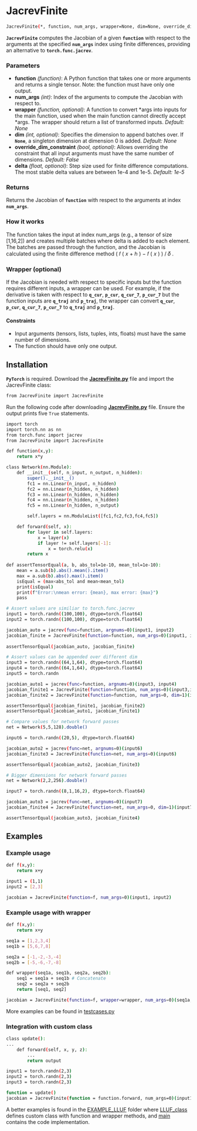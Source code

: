 # JacrevFinite
```bash
JacrevFinite(*, function, num_args, wrapper=None, dim=None, override_dim_constraint=False, delta=1e-5)(*args)
```
**`JacrevFinite`** computes the Jacobian of a given **`function`** with respect to the arguments at the specified **`num_args`** index using finite differences, providing an alternative to **`torch.func.jacrev`**.

### Parameters
- **function** *(function)*: A Python function that takes one or more arguments and returns a single tensor. Note: the function must have only one output.
- **num_args** *(int)*: Index of the arguments to compute the Jacobian with respect to.
- **wrapper** *(function, optional)*: A function to convert *args into inputs for the main function, used when the main function cannot directly accept *args. The wrapper should return a list of transformed inputs. *Default: None*
- **dim** *(int, optional)*: Specifies the dimension to append batches over. If **`None`**, a singleton dimension at dimension 0 is added. *Default: None*
- **override_dim_constraint** *(bool, optional)*: Allows overriding the constraint that all input arguments must have the same number of dimensions. *Default: False*
- **delta** *(float, optionol)*: Step size used for finite difference computations. The most stable delta values are between 1e-4 and 1e-5. *Default: 1e-5*
  
### Returns
Returns the Jacobian of **`function`** with respect to the arguments at index **`num_args`**.
  
### How it works  
The function takes the input at index num_args (e.g., a tensor of size [1,16,2]) and creates multiple batches where delta is added to each element. The batches are passed through the function, and the Jacobian is calculated using the finite difference method 
(
𝑓
(
𝑥
+
ℎ
)
−
𝑓
(
𝑥
)
)
/
𝛿
.

### Wrapper (optional)
If the Jacobian is needed with respect to specific inputs but the function requires different inputs, a wrapper can be used. For example, if the derivative is taken with respect to **`q_cur`**, **`p_cur`**, **`q_cur_7`**, **`p_cur_7`** but the function inputs are **`q_traj`** and **`p_traj`**, the wrapper can convert **`q_cur`**, **`p_cur`**, **`q_cur_7`**, **`p_cur_7`** to **`q_traj`** and **`p_traj`**.
#### Constraints
- Input arguments (tensors, lists, tuples, ints, floats) must have the same number of dimensions.
- The function should have only one output.

## Installation
**`PyTorch`** is required.
Download the [**JacrevFinite.py**](https://github.com/schrodingerslemur/jacrev_finite/blob/main/JacrevFinite.py) file and import the JacrevFinite class:
```bash
from JacrevFinite import JacrevFinite
```
Run the following code after downloading [**JacrevFinite.py**](https://github.com/schrodingerslemur/jacrev_finite/blob/main/JacrevFinite.py) file. Ensure the output prints five `True` statements.

```bash
import torch
import torch.nn as nn
from torch.func import jacrev
from JacrevFinite import JacrevFinite

def function(x,y):
    return x*y

class Network(nn.Module):
    def __init__(self, n_input, n_output, n_hidden):
        super().__init__()
        fc1 = nn.Linear(n_input, n_hidden)
        fc2 = nn.Linear(n_hidden, n_hidden)
        fc3 = nn.Linear(n_hidden, n_hidden)
        fc4 = nn.Linear(n_hidden, n_hidden)
        fc5 = nn.Linear(n_hidden, n_output)

        self.layers = nn.ModuleList([fc1,fc2,fc3,fc4,fc5])

    def forward(self, x):
        for layer in self.layers:
            x = layer(x)
            if layer != self.layers[-1]:
                x = torch.relu(x)
        return x 
    
def assertTensorEqual(a, b, abs_tol=1e-10, mean_tol=1e-10):
    mean = a.sub(b).abs().mean().item()
    max = a.sub(b).abs().max().item()
    isEqual = (max<abs_tol and mean<mean_tol)
    print(isEqual)
    print(f"Error:\nmean error: {mean}, max error: {max}")
    pass

# Assert values are similiar to torch.func.jacrev
input1 = torch.randn((100,100), dtype=torch.float64)
input2 = torch.randn((100,100), dtype=torch.float64)

jacobian_auto = jacrev(func=function, argnums=0)(input1, input2)
jacobian_finite = JacrevFinite(function=function, num_args=0)(input1, input2)
    
assertTensorEqual(jacobian_auto, jacobian_finite)

# Assert values can be appended over different dim
input3 = torch.randn((64,1,64), dtype=torch.float64)
input4 = torch.randn((64,1,64), dtype=torch.float64)
input5 = torch.randn

jacobian_auto1 = jacrev(func=function, argnums=0)(input3, input4)
jacobian_finite1 = JacrevFinite(function=function, num_args=0)(input3,input4)
jacobian_finite2 = JacrevFinite(function=function, num_args=0, dim=1)(input3, input4)

assertTensorEqual(jacobian_finite1, jacobian_finite2)
assertTensorEqual(jacobian_auto1, jacobian_finite1)

# Compare values for network forward passes
net = Network(5,5,128).double()

input6 = torch.randn((20,5), dtype=torch.float64)

jacobian_auto2 = jacrev(func=net, argnums=0)(input6)
jacobian_finite3 = JacrevFinite(function=net, num_args=0)(input6)

assertTensorEqual(jacobian_auto2, jacobian_finite3)

# Bigger dimensions for network forward passes
net = Network(2,2,256).double()

input7 = torch.randn((8,1,16,2), dtype=torch.float64)

jacobian_auto3 = jacrev(func=net, argnums=0)(input7)
jacobian_finite4 = JacrevFinite(function=net, num_args=0, dim=1)(input7)

assertTensorEqual(jacobian_auto3, jacobian_finite4)
```

## Examples
### Example usage
```bash
def f(x,y):
    return x+y

input1 = (1,1)
input2 = [2,3]

jacobian = JacrevFinite(function=f, num_args=0)(input1, input2)
```

### Example usage with wrapper
```bash
def f(x,y):
    return x+y

seq1a = [1,2,3,4]
seq1b = [5,6,7,8]

seq2a = [-1,-2,-3,-4]
seq2b = [-5,-6,-7,-8]

def wrapper(seq1a, seq1b, seq2a, seq2b):
    seq1 = seq1a + seq1b # Concatenate
    seq2 = seq2a + seq2b
    return [seq1, seq2]

jacobian = JacrevFinite(function=f, wrapper=wrapper, num_args=0)(seq1a, seq1b, seq2a, seq2b)
```
More examples can be found in [testcases.py](https://github.com/schrodingerslemur/jacrev_finite/blob/main/testcases.py)

### Integration with custom class
```bash
class update():
...
    def forward(self, x, y, z):
        ...
        return output

input1 = torch.randn(2,3)
input2 = torch.randn(2,3)
input3 = torch.randn(2,3)

function = update()
jacobian = JacrevFinite(function = function.forward, num_args=0)(input1, input2, input3)
```
A better examples is found in the [EXAMPLE_LLUF](https://github.com/schrodingerslemur/jacrev_finite/tree/main/EXAMPLE_LLUF) folder where [LLUF_class](https://github.com/schrodingerslemur/jacrev_finite/tree/main/EXAMPLE_LLUF/LLUF_class.py) defines custom class with function and wrapper methods, and [main](https://github.com/schrodingerslemur/jacrev_finite/tree/main/EXAMPLE_LLUF/main.py) contains the code implementation.
